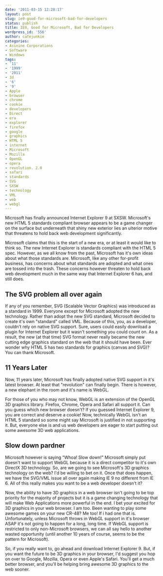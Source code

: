 ```yaml
---
date: '2011-03-15 12:28:17'
layout: post
slug: ie9-good-for-microsoft-bad-for-developers
status: publish
title: IE9, Good for Microsoft, Bad for Developers
wordpress_id: '556'
author: cafejunkie
categories:
- Asinine Corporations
- Software
- Windows
tags:
- '11'
- '1999'
- '2011'
- 3d
- '6'
- '9'
- Apple
- browser
- chrome
- cookie
- developers
- Direct
- era
- explorer
- firefox
- google
- graphics
- HTML 5
- internet
- Microsoft
- Mozilla
- OpenGL
- opera
- revolution. 2.0
- safari
- standards
- SVG
- SXSW
- technology
- VML
- web
- webgl
---
```


Microsoft has finally announced Internet Explorer 9 at SXSW. Microsoft's new HTML 5 standards compliant browser appears to be a game changer on the surface but underneath that shiny new exterior lies an ulterior motive that threatens to hold back web development significantly.



Microsoft claims that this is the start of a new era, or at least it would like to think so. The new Internet Explorer is standards compliant with the HTML 5 spec. However, as we all know from the past, Microsoft has it's own ideas about what those standards are. Microsoft, like any other for-profit business, has concerns about what standards are adopted and what ones are tossed into the trash. These concerns however threaten to hold back web development much in the same way that Internet Explorer 6 has, and still does.


## The SVG problem all over again


If any of you remember, SVG (Scalable Vector Graphics) was introduced as a standard in 1999. Everyone except for Microsoft adopted the new technology. Rather than adopt the new SVG standard, Microsoft decided to create it's own "standard" called VML. Because of this, you, as a developer, couldn't rely on native SVG support. Sure, users could easily download a plugin for Internet Explorer but it wasn't something you could count on. As a result, the new (at that time) SVG format never really became the new cutting edge graphics standard on the web that it should have been. Ever wonder why HTML 5 has two standards for graphics (canvas and SVG)? You can thank Microsoft.


## 11 Years Later


Now, 11 years later, Microsoft has finally adopted native SVG support in it's latest browser. At least that "revolution" can finally begin. There is however, a new elephant in the room and it's name is WebGL.

For those of you who may not know, WebGL is an extension of the OpenGL 3D graphics library. Firefox, Chrome, Opera and Safari all support it. Can you guess which new browser doesn't? If you guessed Internet Explorer 9, you are correct and deserve a cookie! Now, technically WebGL isn't an HTML 5 standard so some might say Microsoft is justified in not supporting it. But, everyone else is and us web developers are eager to start putting out some awesome 3D web applications.


## Slow down pardner


Microsoft however is saying "Whoa! Slow down!" Microsoft simply put doesn't want to support WebGL because it is a direct competitor to it's own DirectX 3D technology. So, are we going to see Microsoft's 3D graphics technology on the web? I'd be willing to bet on it. Once that does happen, we have the SVG/VML issue all over again making IE 9 no different from IE 6. All of this really makes you want to be a web developer doesn't it?

Now, the ability to have 3D graphics in a web browser isn't going to be top priority for the majority of projects but it is a game changing technology that will make Web Applications more powerful in the end. I bet your excited for 3D graphics in your web browser. I am too. Been wanting to play some awesome games on your new CR-48? Me too! If i had one that is. Unfortunately, unless Microsoft throws in WebGL support in it's browser ASAP it's not going to happen for a long, long time. If WebGL support is restricted to only non-Microsoft browsers, we can all say hello to another wasted opportunity (until another 10 years of course, seems to be the pattern for Microsoft).

So, if you really want to, go ahead and download Internet Explorer 9. But, if you want the future to be 3D graphics in your browser, I'd suggest you hop on over to Google, Mozilla, Opera or even Apple's Safari. You'll get a much better browser, and you'll be helping bring awesome 3D graphics to the web sooner.


